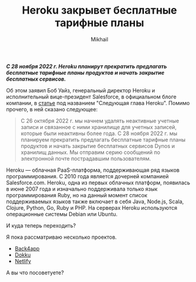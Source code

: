﻿---
layout: post
title:  "Heroku закрывет бесплатные тарифные планы"
categories: [ News ]
tags: [other]
image: assets/images/heroku.jpg
author: Mikhail
---
***С 28 ноября 2022 г. Heroku планирут прекратить предлагать бесплатные тарифные планы продуктов и начать закрытие бесплатных сервисов.***

Об этом заявил Боб Уайз, генеральный директор Heroku и исполнительный вице-президент Salesforce, в официальном блоге компании, в [статье](https://blog.heroku.com/next-chapter) под названием "Следующая глава Heroku". Помимо прочего, в ней сказано следующее:

> С 26 октября 2022 г. мы начнем удалять неактивные учетные записи и связанное с ними хранилище для учетных записей, которые были неактивны более года. С 28 ноября 2022 г. мы планируем прекратить предлагать бесплатные тарифные планы продуктов и начать закрытие бесплатных сервисов Dynos и хранилищ данных. Мы отправим серию сообщений по электронной почте пострадавшим пользователям.

Heroku — облачная PaaS-платформа, поддерживающая ряд языков программирования. С 2010 года является дочерней компанией Salesforce.com. Heroku, одна из первых облачных платформ, появилась в июне 2007 года и изначально поддерживала только язык программирования Ruby, но на данный момент список поддерживаемых языков также включает в себя Java, Node.js, Scala, Clojure, Python, Go, Ruby и PHP. На серверах Heroku используются операционные системы Debian или Ubuntu.

И куда теперь переходить?

Я пока рассматриваю несколько проектов.

* [Back4app](https://www.back4app.com/)
* [Dokku](https://dokku.com/)
* [Netlify](https://www.netlify.com/)

А вы что посоветуете?